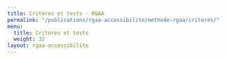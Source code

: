 ```yaml
---
title: Critères et tests - RGAA
permalink: "/publications/rgaa-accessibilite/methode-rgaa/criteres/"
menu:
  title: Critères et tests
  weight: 32
layout: rgaa-accessibilite
---
```



